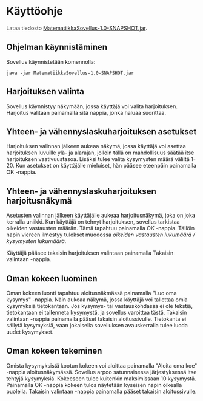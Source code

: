 # Käyttöohje

Lataa tiedosto [MatematiikkaSovellus-1.0-SNAPSHOT.jar](https://github.com/heiniauvinen/ot-harjoitustyo/releases/tag/Viikko5).

## Ohjelman käynnistäminen

Sovellus käynnistetään komennolla:
```
java -jar MatematiikkaSovellus-1.0-SNAPSHOT.jar
```

## Harjoituksen valinta

Sovellus käynnistyy näkymään, jossa käyttäjä voi valita harjoituksen. 
Harjoitus valitaan painamalla sitä nappia, jonka haluaa suorittaa.

## Yhteen- ja vähennyslaskuharjoituksen asetukset

Harjoituksen valinnan jälkeen aukeaa näkymä, jossa käyttäjä voi asettaa 
harjoituksen luvuille ylä- ja alarajan, jolloin tällä on mahdollisuus 
säätää itse harjoituksen vaativuustasoa. Lisäksi tulee valita kysymysten määrä 
väliltä 1-20. Kun asetukset on käyttäjälle mieluiset, hän pääsee eteenpäin painamalla OK -nappia.

## Yhteen- ja vähennyslaskuharjoituksen harjoitusnäkymä

Asetusten valinnan jälkeen käyttäjälle aukeaa harjoitusnäkymä, joka on joka kerralla 
uniikki. Kun käyttäjä on tehnyt harjoituksen, sovellus tarkistaa oikeiden vastausten määrän.
Tämä tapahtuu painamalla OK -nappia. Tällöin napin viereen ilmestyy tulokset muodossa 
_oikeiden vastausten lukumäärä / kysymysten lukumäärä_.

Käyttäjä pääsee takaisin harjoituksen valintaan painamalla Takaisin valintaan -nappia.
 
## Oman kokeen luominen

Oman kokeen luonti tapahtuu aloitusnäkmässä painamalla "Luo oma kysymys" -nappia.
Näin aukeaa näkymä, jossa käyttäjä voi tallettaa omia kysymyksiä tietokantaan. 
Jos kysymys- tai vastauskohdassa ei ole tekstiä, tietokantaan ei tallenneta kysymystä, ja sovellus varoittaa tästä.
Takaisin valintaan -nappia painamalla pääset takaisin aloitussivulle.
Tietokanta ei säilytä kysymyksiä, vaan jokaisella sovelluksen avauskerralla tulee luoda uudet kysymykset.


## Oman kokeen tekeminen

Omista kysymyksistä kootun kokeen voi aloittaa painamalla "Aloita oma koe" -nappia aloitusnäkymässä.
Sovellus arpoo satunnaisessa järjestyksessä itse tehtyjä kysymyksiä. Kokeeseen tulee kuitenkin
maksimissaan 10 kysymystä. 
Painamalla OK -nappia kokeen tulos näytetään kyseisen napin oikealla puolella. 
Takaisin valintaan -nappia painamalla pääset takaisin aloitussivulle.

